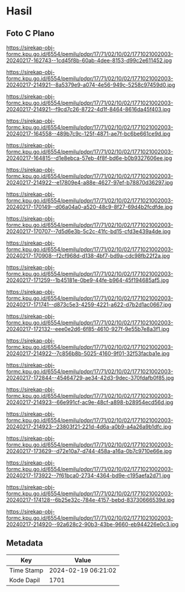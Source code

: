 # Hasil

## Foto C Plano

https://sirekap-obj-formc.kpu.go.id/6554/pemilu/pdpr/17/71/02/10/02/1771021002003-20240217-162743--1cd45f8b-60ab-4dee-8153-d99c2e611452.jpg

https://sirekap-obj-formc.kpu.go.id/6554/pemilu/pdpr/17/71/02/10/02/1771021002003-20240217-214921--8a5379e9-a074-4e56-949c-5258c97459d0.jpg

https://sirekap-obj-formc.kpu.go.id/6554/pemilu/pdpr/17/71/02/10/02/1771021002003-20240217-214921--f9cd7c26-8722-4d1f-8464-8616da45f403.jpg

https://sirekap-obj-formc.kpu.go.id/6554/pemilu/pdpr/17/71/02/10/02/1771021002003-20240217-164558--489b7c9c-125f-4871-ae7f-bc6be661ce9d.jpg

https://sirekap-obj-formc.kpu.go.id/6554/pemilu/pdpr/17/71/02/10/02/1771021002003-20240217-164815--d1e8ebca-57eb-4f8f-bd6e-b0b9327606ee.jpg

https://sirekap-obj-formc.kpu.go.id/6554/pemilu/pdpr/17/71/02/10/02/1771021002003-20240217-214922--e17809e4-a88e-4627-97ef-b78870d36297.jpg

https://sirekap-obj-formc.kpu.go.id/6554/pemilu/pdpr/17/71/02/10/02/1771021002003-20240217-170149--d06a04a0-a520-48c9-8f27-69d4b2fcdfde.jpg

https://sirekap-obj-formc.kpu.go.id/6554/pemilu/pdpr/17/71/02/10/02/1771021002003-20240217-170707--7d5d6e3b-5c2c-41fc-bd15-cfd3e439a4de.jpg

https://sirekap-obj-formc.kpu.go.id/6554/pemilu/pdpr/17/71/02/10/02/1771021002003-20240217-170908--f2cf968d-d138-4bf7-bd9a-cdc98fb22f2a.jpg

https://sirekap-obj-formc.kpu.go.id/6554/pemilu/pdpr/17/71/02/10/02/1771021002003-20240217-171259--1b45181e-0be9-44fe-b964-45f194685af5.jpg

https://sirekap-obj-formc.kpu.go.id/6554/pemilu/pdpr/17/71/02/10/02/1771021002003-20240217-171741--d873c5e3-4259-4221-a622-d7b2d1ac0667.jpg

https://sirekap-obj-formc.kpu.go.id/6554/pemilu/pdpr/17/71/02/10/02/1771021002003-20240217-172132--eee0e2d6-6f85-4610-927f-9e55b7e8a3f1.jpg

https://sirekap-obj-formc.kpu.go.id/6554/pemilu/pdpr/17/71/02/10/02/1771021002003-20240217-214922--7c856b8b-5025-4160-9f01-32f53facba1e.jpg

https://sirekap-obj-formc.kpu.go.id/6554/pemilu/pdpr/17/71/02/10/02/1771021002003-20240217-172844--45464729-ae34-42d3-9dec-370fdafb0f85.jpg

https://sirekap-obj-formc.kpu.go.id/6554/pemilu/pdpr/17/71/02/10/02/1771021002003-20240217-214923--66e991cf-ac9e-48cf-a898-b28954ecd56d.jpg

https://sirekap-obj-formc.kpu.go.id/6554/pemilu/pdpr/17/71/02/10/02/1771021002003-20240217-214923--23803f21-221d-4d6a-a0b9-a4a26a9b1dfc.jpg

https://sirekap-obj-formc.kpu.go.id/6554/pemilu/pdpr/17/71/02/10/02/1771021002003-20240217-173629--d72e10a7-d744-458a-a16a-0b7c9710e66e.jpg

https://sirekap-obj-formc.kpu.go.id/6554/pemilu/pdpr/17/71/02/10/02/1771021002003-20240217-173922--7f61bca0-2734-4364-bd9e-c195aefa2d71.jpg

https://sirekap-obj-formc.kpu.go.id/6554/pemilu/pdpr/17/71/02/10/02/1771021002003-20240217-174128--6b25e32c-784e-4157-bebd-83730666539d.jpg

https://sirekap-obj-formc.kpu.go.id/6554/pemilu/pdpr/17/71/02/10/02/1771021002003-20240217-214920--92a628c2-90b3-43be-9660-eb944226e0c3.jpg


## Metadata

| Key        | Value               |
| ---------- | ------------------- |
| Time Stamp | 2024-02-19 06:21:02 |
| Kode Dapil | 1701                |




